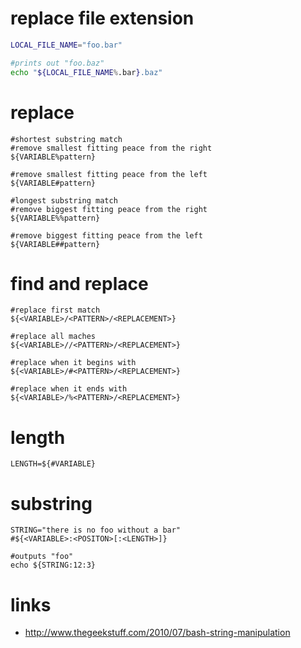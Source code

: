 # replace file extension

```bash
LOCAL_FILE_NAME="foo.bar"

#prints out "foo.baz"
echo "${LOCAL_FILE_NAME%.bar}.baz"
```

# replace

```
#shortest substring match
#remove smallest fitting peace from the right
${VARIABLE%pattern}

#remove smallest fitting peace from the left
${VARIABLE#pattern}

#longest substring match
#remove biggest fitting peace from the right
${VARIABLE%%pattern}

#remove biggest fitting peace from the left
${VARIABLE##pattern}
```

# find and replace

```
#replace first match
${<VARIABLE>/<PATTERN>/<REPLACEMENT>}

#replace all maches
${<VARIABLE>//<PATTERN>/<REPLACEMENT>}

#replace when it begins with
${<VARIABLE>/#<PATTERN>/<REPLACEMENT>}

#replace when it ends with
${<VARIABLE>/%<PATTERN>/<REPLACEMENT>}
```

# length

```
LENGTH=${#VARIABLE}
```

# substring

```
STRING="there is no foo without a bar"
#${<VARIABLE>:<POSITON>[:<LENGTH>]}

#outputs "foo"
echo ${STRING:12:3}
```

# links

* http://www.thegeekstuff.com/2010/07/bash-string-manipulation
